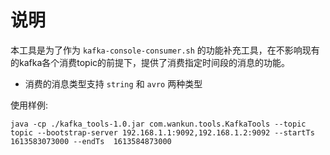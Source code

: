 # 说明

本工具是为了作为 `kafka-console-consumer.sh` 的功能补充工具，在不影响现有的kafka各个消费topic的前提下，提供了消费指定时间段的消息的功能。

* 消费的消息类型支持 `string` 和 `avro` 两种类型

使用样例:

`java -cp ./kafka_tools-1.0.jar com.wankun.tools.KafkaTools --topic topic --bootstrap-server 192.168.1.1:9092,192.168.1.2:9092 --startTs 1613583073000 --endTs  1613584873000`

